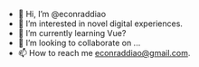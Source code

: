 - 👋 Hi, I’m @econraddiao
- 👀 I’m interested in novel digital experiences.
- 🌱 I’m currently learning Vue?
- 💞️ I’m looking to collaborate on ...
- 📫 How to reach me econraddiao@gmail.com.

<!---
econraddiao/econraddiao is a ✨ special ✨ repository because its `README.md` (this file) appears on your GitHub profile.
You can click the Preview link to take a look at your changes.
--->
